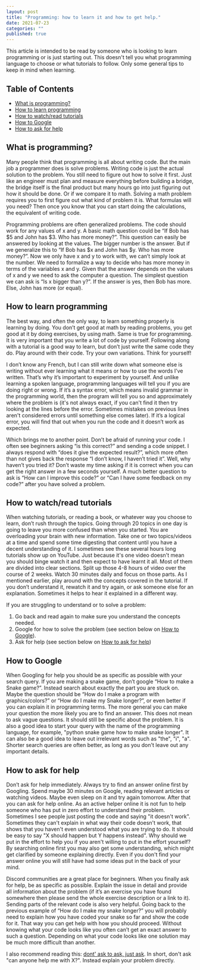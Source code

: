 ```yaml
---
layout: post
title: "Programming: how to learn it and how to get help."
date: 2021-07-23
categories: ""
published: true
---
```


This article is intended to be read by someone who is looking to learn programming or is just starting out. This doesn't tell you what programming language to choose or what tutorials to follow. Only some general tips to keep in mind when learning.

## Table of Contents
* [What is programming?](#whatis)
* [How to learn programming](#learn)
* [How to watch/read tutorials](#tutorials)
* [How to Google](#google)
* [How to ask for help](#ask)


<a name="whatis"/>

## What is programming?
Many people think that programming is all about writing code. But the main job a programmer does is solve problems. Writing code is just the actual solution to the problem. You still need to figure out how to solve it first. Just like an engineer must plan and measure everything before building a bridge, the bridge itself is the final product but many hours go into just figuring out how it should be done. Or if we compare it to math. Solving a math problem requires you to first figure out what kind of problem it is. What formulas will you need? Then once you know that you can start doing the calculations, the equivalent of writing code. 

Programming problems are often generalized problems. The code should work for any values of x and y. A basic math question could be “If Bob has $5 and John has $3. Who has more money?”. This question can easily be answered by looking at the values. The bigger number is the answer. But if we generalize this to “If Bob has $x and John has $y. Who has more money?”. Now we only have x and y to work with, we can’t simply look at the number. We need to formalize a way to decide who has more money in terms of the variables x and y. Given that the answer depends on the values of x and y we need to ask the computer a question. The simplest question we can ask is “Is x bigger than y?”. If the answer is yes, then Bob has more. Else, John has more (or equal). 

<a name="learn"/>

## How to learn programming
The best way, and often the only way, to learn something properly is learning by doing. You don’t get good at math by reading problems, you get good at it by doing exercises, by using math. Same is true for programming. It is very important that you write a lot of code by yourself. Following along with a tutorial is a good way to learn, but don’t just write the same code they do. Play around with their code. Try your own variations. Think for yourself!

I don’t know any French, but I can still write down what someone else is writing without ever learning what it means or how to use the words I’ve written. That’s why it’s important to experiment by yourself. And unlike learning a spoken language, programming languages will tell you if you are doing right or wrong. If it’s a syntax error, which  means invalid grammar in the programming world, then the program will tell you so and approximately where the problem is (it's not always exact, if you can't find it then try looking at the lines before the error. Sometimes mistakes on previous lines aren't considered errors until something else comes later). If it’s a logical error, you will find that out when you run the code and it doesn’t work as expected.

Which brings me to another point. Don’t be afraid of running your code. I often see beginners asking “is this correct?” and sending a code snippet. I always respond with “does it give the expected result?”, which more often than not gives back the response “I don’t know, I haven’t tried it”. Well, why haven’t you tried it? Don’t waste my time asking if it is correct when you can get the right answer in a few seconds yourself. A much better question to ask is “How can I improve this code?” or “Can I have some feedback on my code?” after you have solved a problem. 

<a name="tutorials"/>

## How to watch/read tutorials
When watching tutorials, or reading a book, or whatever way you choose to learn, don’t rush through the topics. Going through 20 topics in one day is going to leave you more confused than when you started. You are overloading your brain with new information. Take one or two topics/videos at a time and spend some time digesting that content until you have a decent understanding of it. I sometimes see these several hours long tutorials show up on YouTube. Just because it's one video doesn't mean you should binge watch it and then expect to have learnt it all. Most of them are divided into clear sections. Split up those 4-8 hours of video over the course of 2 weeks. Watch 30 minutes daily and focus on those parts. As I mentioned earlier, play around with the concepts covered in the tutorial. If you don’t understand it, rewatch it and try again, or ask someone else for an explanation. Sometimes it helps to hear it explained in a different way.

If you are struggling to understand or to solve a problem:
1. Go back and read again to make sure you understand the concepts needed.
2. Google for how to solve the problem (see section below on [How to Google](#google)).
3. Ask for help (see section below on [How to ask for help](#ask))

<a name="google"/>

## How to Google
When Googling for help you should be as specific as possible with your search query. If you are making a snake game, don’t google “How to make a Snake game?”. Instead search about exactly the part you are stuck on. Maybe the question should be “How do I make a program with graphics/colors?” or “How do I make my Snake longer?”, or even better if you can explain it in programming terms. The more general you can make your question the more likely you are to find an answer. This does not mean to ask vague questions. It should still be specific about the problem. It is also a good idea to start your query with the name of the programming language, for example, "python snake game how to make snake longer". It can also be a good idea to leave out irrelevant words such as "the", "i", "a". Shorter search queries are often better, as long as you don't leave out any important details.

<a name="ask"/>

## How to ask for help
Don’t ask for help immediately. Always try to find an answer online first by Googling. Spend maybe 30 minutes on Google, reading relevant articles or watching videos. Maybe even sleep on it and try again tomorrow. After that you can ask for help online. As an active helper online it is not fun to help someone who has put in zero effort to understand their problem. Sometimes I see people just posting the code and saying "it doesn't work". Sometimes they can't explain in what way their code doesn't work, that shows that you haven't even understood what you are trying to do. It should be easy to say "X should happen but Y happens instead". Why should we put in the effort to help you if you aren't willing to put in the effort yourself? By searching online first you may also get some understanding, which might get clarified by someone explaining directly. Even if you don't find your answer online you will still have had some ideas put in the back of your mind.

Discord communities are a great place for beginners. When you finally ask for help, be as specific as possible. Explain the issue in detail and provide all information about the problem (if it’s an exercise you have found somewhere then please send the whole exercise description or a link to it). Sending parts of the relevant code is also very helpful. Going back to the previous example of “How do I make my snake longer?” you will probably need to explain how you have coded your snake so far and show the code for it. That way you can get help with how you should proceed. Without knowing what your code looks like you often can’t get an exact answer to such a question. Depending on what your code looks like one solution may be much more difficult than another.

I also recommend reading this: [dont' ask to ask, just ask](https://dontasktoask.com/). In short, don't ask "can anyone help me with X?". Instead explain your problem directly.




